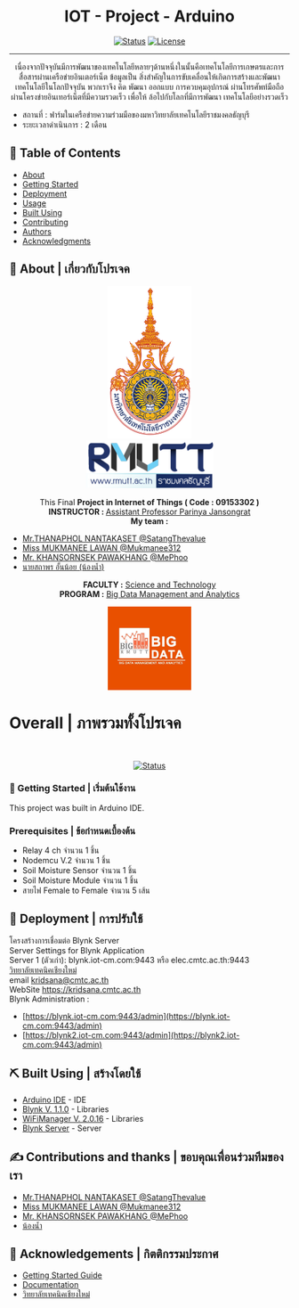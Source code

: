 <h1 align="center"><b>IOT</b> - Project - Arduino</h1>

<div align="center">

[![Status](https://img.shields.io/badge/build-passing-brightgreen)]()
[![License](https://img.shields.io/badge/License-BSD_2--Clause-blue.svg)](https://opensource.org/licenses/BSD-3-Clause)

</div>

---

<p align="center"> 
                เนื่องจากปัจจุบันมีการพัฒนาของเทคโนโลยีหลายๆด้านหนึ่งในนั้นคือเทคโนโลยีการเกษตรและการสื่อสารผ่านเครือข่ายอินเตอร์เน็ต ข้อมูลเป็น      สิ่งสำคัญในการขับเคลื่อนให้เกิดการสร้างและพัฒนาเทคโนโลยีในโลกปัจจุบัน พวกเราจึง คิด พัฒนา ออกแบบ การควบคุมอุปกรณ์ ผ่านโทรศัพท์มือถือ ผ่านโครงข่ายอินเทอร์เน็ตที่มีความรวดเร็ว เพื่อให้  ล้อไปกับโลกที่มีการพัฒนา เทคโนโลยีอย่างรวดเร็ว<br>
</p>

- สถานที่ : ฟาร์มในเครือข่ายความร่วมมือของมหาวิทยาลัยเทคโนโลยีราชมงคลธัญบุรี
- ระยะเวลาดำเนินการ : 2 เดือน

## 📝 Table of Contents

- [About](#about)
- [Getting Started](#getting_started)
- [Deployment](#deployment)
- [Usage](#usage)
- [Built Using](#built_using)
- [Contributing](../CONTRIBUTING.md)
- [Authors](#authors)
- [Acknowledgments](#acknowledgement)

## 🧐 About | เกี่ยวกับโปรเจค <a name = "about"></a>

<div align="center">
<img src="./RMUTT-logo-1.png"  width="150" height="275"><br>
<img src="./RMUTT-logo-2.png"  width="229" height="85">

This Final <b>Project in 	Internet of Things ( Code : 09153302 )</b> <br>
<b>INSTRUCTOR : </b>[Assistant Professor Parinya Jansongrat](https://sciresearch-rmutt.com/ReportByPerson?Pid=55)<br>
<b>My team :	</b><br>
</div>

- [Mr.THANAPHOL NANTAKASET @SatangThevalue](https://github.com/SatangThevalue)
- [Miss MUKMANEE LAWAN @Mukmanee312](https://github.com/Mukmanee312)<br>
- [Mr. KHANSORNSEK PAWAKHANG @MePhoo](https://github.com/MePhoo)<br>
- [นายสถาพร อั้นน้อย (น้องน้ำ)](#)<br>

<div align="center">

<b>FACULTY :</b>	[Science and Technology](https://www.sci.rmutt.ac.th/)<br>
<b>PROGRAM :</b>	[Big Data Management and Analytics](https://www.bigdata.rmutt.ac.th/) <br>

<img src="./bigdata-logo.jpg"  width="150" height="150">
</div>


 <h1> Overall | ภาพรวมทั้งโปรเจค </h1><br>
 <div align="center">
 
[![Status](https://progress-bar.dev/100/?title=progress&width=500&width=300)]()
<br></div>

### 🏁 Getting Started | เริ่มต้นใช้งาน <a name = "getting_started"></a>

This project was built in Arduino IDE. 

### Prerequisites | ข้อกำหนดเบื้องต้น

- Relay 4 ch จำนวน 1 ชิ้น
- Nodemcu V.2 จำนวน 1 ชิ้น
- Soil Moisture Sensor จำนวน 1 ชิ้น
- Soil Moisture Module จำนวน 1 ชิ้น
- สายไฟ Female to Female จำนวน 5 เส้น

## 🚀 Deployment | การปรับใช้ <a name = "deployment"></a>

โครงสร้างการเชื่อมต่อ Blynk Server<br>
Server Settings for Blynk Application<br>
Server 1 (ตัวเก่า): blynk.iot-cm.com:9443 หรือ elec.cmtc.ac.th:9443<br>
[วิทยาลัยเทคนิคเชียงใหม่](https://blynk.iot-cm.com/)<br>
email kridsana@cmtc.ac.th<br>
WebSite https://kridsana.cmtc.ac.th<br>
Blynk Administration : 
- [https://blynk.iot-cm.com:9443/admin](https://blynk.iot-cm.com:9443/admin)
- [https://blynk2.iot-cm.com:9443/admin](https://blynk2.iot-cm.com:9443/admin)


## ⛏️ Built Using | สร้างโดยใช้ <a name = "built_using"></a>
- [Arduino IDE](https://www.arduino.cc/) - IDE
- [Blynk V. 1.1.0](https://www.arduinolibraries.info/libraries/blynk) - Libraries
- [WiFiManager V. 2.0.16](https://www.arduinolibraries.info/libraries/wi-fi-manager) - Libraries 
- [Blynk Server]() - Server

## ✍️ Contributions and thanks | ขอบคุณเพื่อนร่วมทีมของเรา <a name = "authors"></a>

- [Mr.THANAPHOL NANTAKASET @SatangThevalue](https://github.com/SatangThevalue)
- [Miss MUKMANEE LAWAN @Mukmanee312](https://github.com/Mukmanee312)<br>
- [Mr. KHANSORNSEK PAWAKHANG @MePhoo](https://github.com/MePhoo)<br>
- [น้องน้ำ](#)<br>

## 🎉 Acknowledgements | กิตติกรรมประกาศ <a name = "acknowledgement"></a>

- [Getting Started Guide](https://www.blynk.cc/getting-started)
- [Documentation ](http://docs.blynk.cc/)
- [วิทยาลัยเทคนิคเชียงใหม่](https://blynk.iot-cm.com/)
